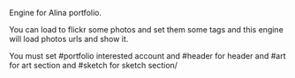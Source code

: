 Engine for Alina portfolio. 


You can load to flickr some photos and set them some tags and this engine will load photos urls and show it.


You must set #portfolio interested account and #header for header and #art for art section and #sketch for sketch section/
